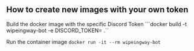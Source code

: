 

## How to create new images with your own token
Build the docker image with the specific Discord Token
```docker build -t wipeingway-bot -e DISCORD_TOKEN=<discord token here> .``

Run the container image
```docker run -it --rm wipeingway-bot```